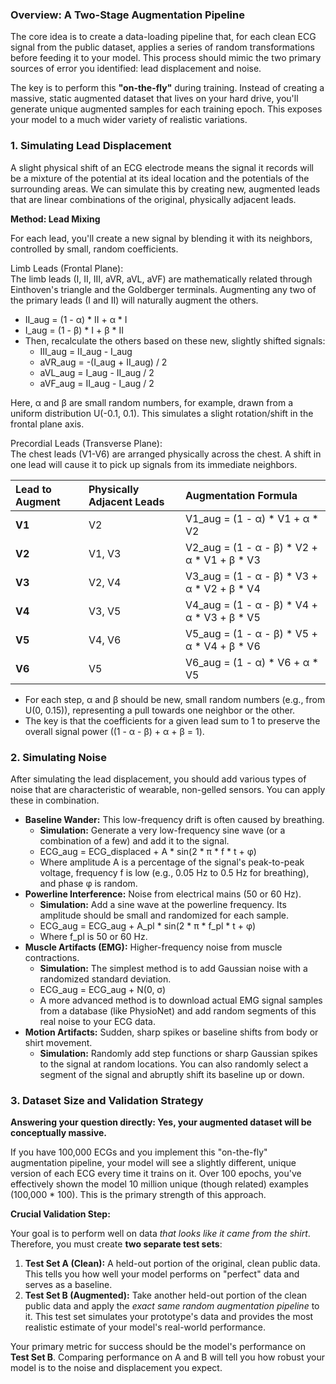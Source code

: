 ### **Overview: A Two-Stage Augmentation Pipeline**

The core idea is to create a data-loading pipeline that, for each clean ECG signal from the public dataset, applies a series of random transformations before feeding it to your model. This process should mimic the two primary sources of error you identified: lead displacement and noise.

The key is to perform this **"on-the-fly"** during training. Instead of creating a massive, static augmented dataset that lives on your hard drive, you'll generate unique augmented samples for each training epoch. This exposes your model to a much wider variety of realistic variations.

### **1\. Simulating Lead Displacement**

A slight physical shift of an ECG electrode means the signal it records will be a mixture of the potential at its ideal location and the potentials of the surrounding areas. We can simulate this by creating new, augmented leads that are linear combinations of the original, physically adjacent leads.

**Method: Lead Mixing**

For each lead, you'll create a new signal by blending it with its neighbors, controlled by small, random coefficients.

Limb Leads (Frontal Plane):  
The limb leads (I, II, III, aVR, aVL, aVF) are mathematically related through Einthoven's triangle and the Goldberger terminals. Augmenting any two of the primary leads (I and II) will naturally augment the others.

* II\_aug \= (1 \- α) \* II \+ α \* I  
* I\_aug \= (1 \- β) \* I \+ β \* II  
* Then, recalculate the others based on these new, slightly shifted signals:  
  * III\_aug \= II\_aug \- I\_aug  
  * aVR\_aug \= \-(I\_aug \+ II\_aug) / 2  
  * aVL\_aug \= I\_aug \- II\_aug / 2  
  * aVF\_aug \= II\_aug \- I\_aug / 2

Here, α and β are small random numbers, for example, drawn from a uniform distribution U(-0.1, 0.1). This simulates a slight rotation/shift in the frontal plane axis.

Precordial Leads (Transverse Plane):  
The chest leads (V1-V6) are arranged physically across the chest. A shift in one lead will cause it to pick up signals from its immediate neighbors.

| Lead to Augment | Physically Adjacent Leads | Augmentation Formula |
| :---- | :---- | :---- |
| **V1** | V2 | V1\_aug \= (1 \- α) \* V1 \+ α \* V2 |
| **V2** | V1, V3 | V2\_aug \= (1 \- α \- β) \* V2 \+ α \* V1 \+ β \* V3 |
| **V3** | V2, V4 | V3\_aug \= (1 \- α \- β) \* V3 \+ α \* V2 \+ β \* V4 |
| **V4** | V3, V5 | V4\_aug \= (1 \- α \- β) \* V4 \+ α \* V3 \+ β \* V5 |
| **V5** | V4, V6 | V5\_aug \= (1 \- α \- β) \* V5 \+ α \* V4 \+ β \* V6 |
| **V6** | V5 | V6\_aug \= (1 \- α) \* V6 \+ α \* V5 |

* For each step, α and β should be new, small random numbers (e.g., from U(0, 0.15)), representing a pull towards one neighbor or the other.  
* The key is that the coefficients for a given lead sum to 1 to preserve the overall signal power ((1 \- α \- β) \+ α \+ β \= 1).

### **2\. Simulating Noise**

After simulating the lead displacement, you should add various types of noise that are characteristic of wearable, non-gelled sensors. You can apply these in combination.

* **Baseline Wander:** This low-frequency drift is often caused by breathing.  
  * **Simulation:** Generate a very low-frequency sine wave (or a combination of a few) and add it to the signal.  
  * ECG\_aug \= ECG\_displaced \+ A \* sin(2 \* π \* f \* t \+ φ)  
  * Where amplitude A is a percentage of the signal's peak-to-peak voltage, frequency f is low (e.g., 0.05 Hz to 0.5 Hz for breathing), and phase φ is random.  
* **Powerline Interference:** Noise from electrical mains (50 or 60 Hz).  
  * **Simulation:** Add a sine wave at the powerline frequency. Its amplitude should be small and randomized for each sample.  
  * ECG\_aug \= ECG\_aug \+ A\_pl \* sin(2 \* π \* f\_pl \* t \+ φ)  
  * Where f\_pl is 50 or 60 Hz.  
* **Muscle Artifacts (EMG):** Higher-frequency noise from muscle contractions.  
  * **Simulation:** The simplest method is to add Gaussian noise with a randomized standard deviation.  
  * ECG\_aug \= ECG\_aug \+ N(0, σ)  
  * A more advanced method is to download actual EMG signal samples from a database (like PhysioNet) and add random segments of this real noise to your ECG data.  
* **Motion Artifacts:** Sudden, sharp spikes or baseline shifts from body or shirt movement.  
  * **Simulation:** Randomly add step functions or sharp Gaussian spikes to the signal at random locations. You can also randomly select a segment of the signal and abruptly shift its baseline up or down.

### 

### **3\. Dataset Size and Validation Strategy**

**Answering your question directly: Yes, your augmented dataset will be conceptually massive.**

If you have 100,000 ECGs and you implement this "on-the-fly" augmentation pipeline, your model will see a slightly different, unique version of each ECG every time it trains on it. Over 100 epochs, you've effectively shown the model 10 million unique (though related) examples (100,000 \* 100). This is the primary strength of this approach.

**Crucial Validation Step:**

Your goal is to perform well on data *that looks like it came from the shirt*. Therefore, you must create **two separate test sets**:

1. **Test Set A (Clean):** A held-out portion of the original, clean public data. This tells you how well your model performs on "perfect" data and serves as a baseline.  
2. **Test Set B (Augmented):** Take another held-out portion of the clean public data and apply the *exact same random augmentation pipeline* to it. This test set simulates your prototype's data and provides the most realistic estimate of your model's real-world performance.

Your primary metric for success should be the model's performance on **Test Set B**. Comparing performance on A and B will tell you how robust your model is to the noise and displacement you expect.